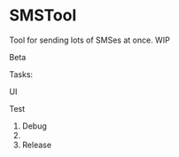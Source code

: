 # SMSTool
Tool for sending lots of SMSes at once. WIP

Beta

Tasks: <p/>
UI <p/>
Test <p/>

1. Debug
2. 
2. Release

